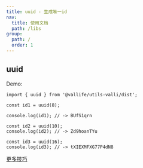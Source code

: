 ```yaml
---
title: uuid - 生成唯一id
nav:
  title: 使用文档
  path: /libs
group:
  path: /
  order: 1
---
```


## uuid

Demo:

```tsx | pure
import { uuid } from '@vallife/utils-valli/dist';

const id1 = uuid(8);

console.log(id1); // -> BUfS1qrn

const id2 = uuid(10);
console.log(id2); // -> Zd9hoanTYu

const id3 = uuid(16);
console.log(id3); // -> tXIEXMFXG77P4dN8
```

[更多技巧](https://zelark.github.io/nano-id-cc/)
